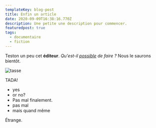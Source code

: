 ```yaml
---
templateKey: blog-post
title: Enfin un article
date: 2020-09-09T16:38:16.770Z
description: Une petite une description pour commencer.
featuredpost: true
tags:
  - documentaire
  - fiction
---
```

Teston un peu cet **éditeur**. *Qu'est-il [possible](https://www.larousse.fr/dictionnaires/francais/possible/62878) de faire ?* Nous le saurons bientôt.

![tasse](/img/products-grid2.jpg)

TADA!

* yes
* or no?
* Pas mal finalement.
* pas mal
* mais quand même

Étrange.